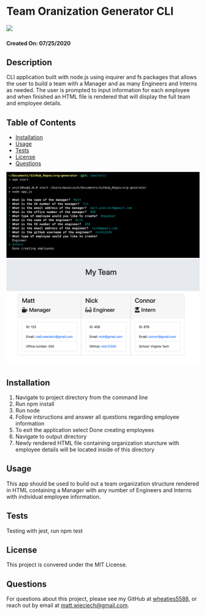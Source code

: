 # Team Oranization Generator CLI
![](https://img.shields.io/badge/license-MIT%20License-blue?style=flat-square)

#### Created On: 07/25/2020  

## Description
CLI application built with node.js using inquirer and fs packages that allows the user to build a team with a Manager and as many Engineers and Interns as needed. The user is prompted to input information for each employee and when finished an HTML file is rendered that will display the full team and employee details. 
## Table of Contents
* [Installation](#installation)
* [Usage](#usage)
* [Tests](#tests)
* [License](#license)
* [Questions](#questions)

​![Product Logo](./images/cli-ss.png)  
​![Product Logo](./images/browser-render-ss.png)  


## Installation
1. Navigate to project directory from the command line
2. Run npm install
3. Run node
4. Follow intsructions and answer all questions regarding employee information
5. To exit the application select Done creating employees
6. Navigate to output directory
7. Newly rendered HTML file containing organization sturcture with employee details will be located inside of this directory

## Usage
This app should be used to build out a team organization structure rendered in HTML containing a Manager with any number of Engineers and Interns with individual employee information.

## Tests
Testing with jest, run npm test

## License
This project is convered under the MIT License.

## Questions
For questions about this project, please see my GitHub at [wheaties5588](https://github.com/wheaties5588), or reach out by email at matt.wieciech@gmail.com.